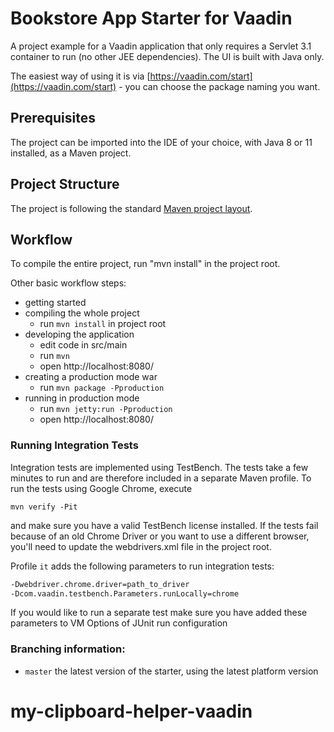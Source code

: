 # Bookstore App Starter for Vaadin

A project example for a Vaadin application that only requires a Servlet 3.1 container to run (no other JEE dependencies). The UI is built with Java only.

The easiest way of using it is via [https://vaadin.com/start](https://vaadin.com/start) - you can choose the package naming you want.

## Prerequisites

The project can be imported into the IDE of your choice, with Java 8 or 11 installed, as a Maven project.

## Project Structure

The project is following the standard [Maven project layout](https://maven.apache.org/guides/introduction/introduction-to-the-standard-directory-layout.html).

## Workflow

To compile the entire project, run "mvn install" in the project root.

Other basic workflow steps:

- getting started
- compiling the whole project
  - run `mvn install` in project root
- developing the application
  - edit code in src/main
  - run `mvn`
  - open http://localhost:8080/
- creating a production mode war
  - run `mvn package -Pproduction` 
- running in production mode
  - run `mvn jetty:run -Pproduction`
  - open http://localhost:8080/

### Running Integration Tests

Integration tests are implemented using TestBench. The tests take a few minutes to run and are therefore included in a separate Maven profile. To run the tests using Google Chrome, execute

`mvn verify -Pit`

and make sure you have a valid TestBench license installed. If the tests fail because of an old Chrome Driver or you want to use a different browser, you'll need to update the webdrivers.xml file in the project root.

Profile `it` adds the following parameters to run integration tests:
```sh
-Dwebdriver.chrome.driver=path_to_driver
-Dcom.vaadin.testbench.Parameters.runLocally=chrome
```

If you would like to run a separate test make sure you have added these parameters to VM Options of JUnit run configuration

### Branching information:
* `master` the latest version of the starter, using the latest platform version
# my-clipboard-helper-vaadin
